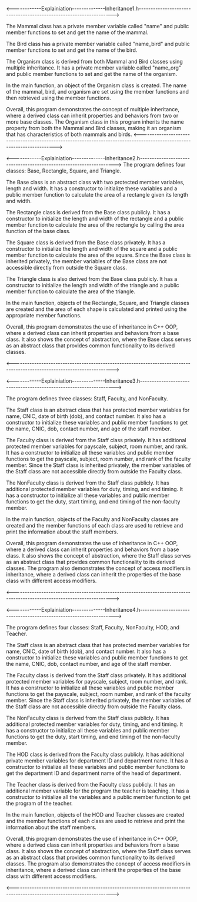 <------------Explainiation--------------Inheritance1.h------------------------------------------------------------------->

The Mammal class has a private member variable called "name" and public member functions to set and get the name of the mammal.

The Bird class has a private member variable called "name_bird" and public member functions to set and get the name of the bird.

The Organism class is derived from both Mammal and Bird classes using multiple inheritance. It has a private member variable called "name_org" and public member functions to set and get the name of the organism.

In the main function, an object of the Organism class is created. The name of the mammal, bird, and organism are set using the member functions and then retrieved using the member functions.

Overall, this program demonstrates the concept of multiple inheritance, where a derived class can inherit properties and behaviors from two or more base classes. The Organism class in this program inherits the name property from both the Mammal and Bird classes, making it an organism that has characteristics of both mammals and birds.
<------------------------------------------------------------------------------------------------------------------------>

<------------Explainiation--------------Inheritance2.h------------------------------------------------------------------->
The program defines four classes: Base, Rectangle, Square, and Triangle.

The Base class is an abstract class with two protected member variables, length and width. It has a constructor to initialize these variables and a public member function to calculate the area of a rectangle given its length and width.

The Rectangle class is derived from the Base class publicly. It has a constructor to initialize the length and width of the rectangle and a public member function to calculate the area of the rectangle by calling the area function of the base class.

The Square class is derived from the Base class privately. It has a constructor to initialize the length and width of the square and a public member function to calculate the area of the square. Since the Base class is inherited privately, the member variables of the Base class are not accessible directly from outside the Square class.

The Triangle class is also derived from the Base class publicly. It has a constructor to initialize the length and width of the triangle and a public member function to calculate the area of the triangle.

In the main function, objects of the Rectangle, Square, and Triangle classes are created and the area of each shape is calculated and printed using the appropriate member functions.

Overall, this program demonstrates the use of inheritance in C++ OOP, where a derived class can inherit properties and behaviors from a base class. It also shows the concept of abstraction, where the Base class serves as an abstract class that provides common functionality to its derived classes.

<------------------------------------------------------------------------------------------------------------------------>

<------------Explainiation--------------Inheritance3.h------------------------------------------------------------------->

 The program defines three classes: Staff, Faculty, and NonFaculty.

The Staff class is an abstract class that has protected member variables for name, CNIC, date of birth (dob), and contact number. It also has a constructor to initialize these variables and public member functions to get the name, CNIC, dob, contact number, and age of the staff member.

The Faculty class is derived from the Staff class privately. It has additional protected member variables for payscale, subject, room number, and rank. It has a constructor to initialize all these variables and public member functions to get the payscale, subject, room number, and rank of the faculty member. Since the Staff class is inherited privately, the member variables of the Staff class are not accessible directly from outside the Faculty class.

The NonFaculty class is derived from the Staff class publicly. It has additional protected member variables for duty, timing, and end timing. It has a constructor to initialize all these variables and public member functions to get the duty, start timing, and end timing of the non-faculty member.

In the main function, objects of the Faculty and NonFaculty classes are created and the member functions of each class are used to retrieve and print the information about the staff members.

Overall, this program demonstrates the use of inheritance in C++ OOP, where a derived class can inherit properties and behaviors from a base class. It also shows the concept of abstraction, where the Staff class serves as an abstract class that provides common functionality to its derived classes. The program also demonstrates the concept of access modifiers in inheritance, where a derived class can inherit the properties of the base class with different access modifiers.


<------------------------------------------------------------------------------------------------------------------------>

<------------Explainiation--------------Inheritance4.h------------------------------------------------------------------->

The program defines four classes: Staff, Faculty, NonFaculty, HOD, and Teacher.

The Staff class is an abstract class that has protected member variables for name, CNIC, date of birth (dob), and contact number. It also has a constructor to initialize these variables and public member functions to get the name, CNIC, dob, contact number, and age of the staff member.

The Faculty class is derived from the Staff class privately. It has additional protected member variables for payscale, subject, room number, and rank. It has a constructor to initialize all these variables and public member functions to get the payscale, subject, room number, and rank of the faculty member. Since the Staff class is inherited privately, the member variables of the Staff class are not accessible directly from outside the Faculty class.

The NonFaculty class is derived from the Staff class publicly. It has additional protected member variables for duty, timing, and end timing. It has a constructor to initialize all these variables and public member functions to get the duty, start timing, and end timing of the non-faculty member.

The HOD class is derived from the Faculty class publicly. It has additional private member variables for department ID and department name. It has a constructor to initialize all these variables and public member functions to get the department ID and department name of the head of department.

The Teacher class is derived from the Faculty class publicly. It has an additional member variable for the program the teacher is teaching. It has a constructor to initialize all the variables and a public member function to get the program of the teacher.

In the main function, objects of the HOD and Teacher classes are created and the member functions of each class are used to retrieve and print the information about the staff members.

Overall, this program demonstrates the use of inheritance in C++ OOP, where a derived class can inherit properties and behaviors from a base class. It also shows the concept of abstraction, where the Staff class serves as an abstract class that provides common functionality to its derived classes. The program also demonstrates the concept of access modifiers in inheritance, where a derived class can inherit the properties of the base class with different access modifiers.


<------------------------------------------------------------------------------------------------------------------------>

